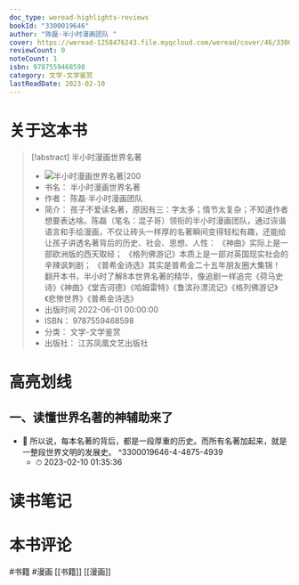 ```yaml
---
doc_type: weread-highlights-reviews
bookId: "3300019646"
author: "陈磊·半小时漫画团队 "
cover: https://weread-1258476243.file.myqcloud.com/weread/cover/46/3300019646/t7_3300019646.jpg
reviewCount: 0
noteCount: 1
isbn: 9787559468598
category: 文学-文学鉴赏
lastReadDate: 2023-02-10
---
```

# 关于这本书
> [!abstract] 半小时漫画世界名著
> - ![ 半小时漫画世界名著|200](https://weread-1258476243.file.myqcloud.com/weread/cover/46/3300019646/t7_3300019646.jpg)
> - 书名： 半小时漫画世界名著
> - 作者： 陈磊·半小时漫画团队 
> - 简介： 孩子不爱读名著，原因有三：字太多；情节太复杂；不知道作者想要表达啥。陈磊（笔名：混子哥）领衔的半小时漫画团队，通过诙谐语言和手绘漫画，不仅让砖头一样厚的名著瞬间变得轻松有趣，还能给让孩子讲透名著背后的历史、社会、思想、人性：
    《神曲》实际上是一部欧洲版的西天取经；
    《格列佛游记》本质上是一部对英国现实社会的辛辣讽刺剧；
    《普希金诗选》其实是普希金二十五年朋友圈大集锦！
    翻开本书，半小时了解8本世界名著的精华，像追剧一样追完《荷马史诗》《神曲》《堂吉诃德》《哈姆雷特》《鲁滨孙漂流记》《格列佛游记》《悲惨世界》《普希金诗选》
> - 出版时间 2022-06-01 00:00:00
> - ISBN： 9787559468598
> - 分类： 文学-文学鉴赏
> - 出版社： 江苏凤凰文艺出版社

# 高亮划线

## 一、读懂世界名著的神辅助来了


- 📌 所以说，每本名著的背后，都是一段厚重的历史。而所有名著加起来，就是一整段世界文明的发展史。 ^3300019646-4-4875-4939
    - ⏱ 2023-02-10 01:35:36 
# 读书笔记

# 本书评论
#书籍 #漫画 [[书籍]]  [[漫画]]